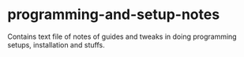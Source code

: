 # programming-and-setup-notes
Contains text file of notes of guides and tweaks  in doing programming setups, installation and stuffs.



